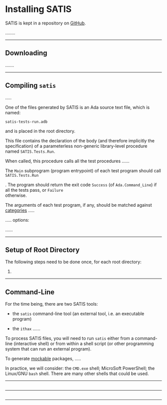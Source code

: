 # Installing SATIS

SATIS is kept in a repository on [GitHub](https://github.com/).

........



-----------------------------------------------------------------------------------------------
## Downloading

.......


-----------------------------------------------------------------------------------------------
## Compiling `satis`

.....

One of the files generated by SATIS is an Ada source text file, which is named:

    satis-tests-run.adb
    
and is placed in the root directory.

This file contains the declaration of the body (and therefore implicitly the specification) 
of a parameterless non-generic library-level procedure named `SATIS.Tests.Run`. 

When called, this procedure calls all the test procedures ......

The `Main` subprogram (program entrypoint) of each test program should call `SATIS.Tests.Run` 


. The program should 
return the exit code `Success` (of `Ada.Command_Line`) if all the tests pass, or `Failure`  
otherwise. 


The arguments of each test program, if any, should be matched against [categories](categories.md) .....


..... options:

......





-----------------------------------------------------------------------------------------------
## Setup of Root Directory

The following steps need to be done once, for each root directory:

 1. 




-----------------------------------------------------------------------------------------------
## Command-Line

For the time being, there are two SATIS tools: 

 * the `satis` command-line tool (an external tool, i.e. an executable program)

 * the `ithax` ......

To process SATIS files, you will need to run `satis` either from a 
command-line (interactive shell) or from within a shell script (or other programming system 
that can run an external program). 

To generate [mockable](mocking.md) packages, .....





In practice, we will consider: the `CMD.exe` shell; MicroSoft PowerShell; the Linux/GNU 
`bash` shell. There are many other shells that could be used. 



-----------------------------------------------------------------------------------------------
##




-----------------------------------------------------------------------------------------------
##




-----------------------------------------------------------------------------------------------
##




